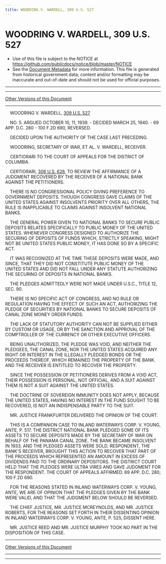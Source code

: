 ```yaml
---
title: WOODRING V. WARDELL, 309 U.S. 527
---
```


# WOODRING V. WARDELL, 309 U.S. 527

* Use of this file is subject to the NOTICE at https://github.com/publicdocs/notice/blob/master/NOTICE
* See the [Document Metadata](../../../index.md) for more information.
  This file is generated from historical government data; content and/or formatting may be inaccurate and out-of-date and should not be used for official purposes.

----------
----------

[Other Versions of this Document](https://publicdocs.github.io/go/links?ns=uslm-x&ref=%2Fus%2Fcourts%2Fscotus%2FusReporter%2F309%2F527)

----------

    WOODRING V. WARDELL, [309 U.S. 527][/us/courts/scotus/usReporter/309/527]

    NO. 5.  ARGUED OCTOBER 10, 11, 1939.  - DECIDED MARCH 25, 1940.  - 69 APP. D.C. 280 - 100 F.2D 690, REVERSED.

    DECIDED UPON THE AUTHORITY OF THE CASE LAST PRECEDING.

    WOODRING, SECRETARY OF WAR, ET AL. V. WARDELL, RECEIVER.

    CERTIORARI TO THE COURT OF APPEALS FOR THE DISTRICT OF COLUMBIA.

    CERTIORARI, [306 U.S. 626][/us/courts/scotus/usReporter/306/626], TO REVIEW THE AFFIRMANCE OF A JUDGMENT RECOVERED BY THE RECEIVER OF A NATIONAL BANK AGAINST THE PETITIONERS.

    THERE IS NO CONGRESSIONAL POLICY GIVING PREFERENCE TO GOVERNMENT DEPOSITS.  THOUGH CONGRESS GAVE CLAIMS OF THE UNITED STATES AGAINST INSOLVENTS PRIORITY OVER ALL OTHERS, THE RULE IS INAPPLICABLE TO CLAIMS AGAINST INSOLVENT NATIONAL BANKS.

    THE GENERAL POWER GIVEN TO NATIONAL BANKS TO SECURE PUBLIC DEPOSITS RELATES SPECIFICALLY TO PUBLIC MONEY OF THE UNITED STATES.  WHENEVER CONGRESS DESIGNED TO AUTHORIZE THE SECURING OF DEPOSITS OF FUNDS WHICH, STRICTLY SPEAKING, MIGHT NOT BE UNITED STATES PUBLIC MONEY, IT HAS DONE SO BY A SPECIFIC ACT.

    IT WAS RECOGNIZED AT THE TIME THESE DEPOSITS WERE MADE, AND SINCE, THAT THEY DID NOT CONSTITUTE PUBLIC MONEY OF THE UNITED STATES AND DID NOT FALL UNDER ANY STATUTE AUTHORIZING THE SECURING OF DEPOSITS IN NATIONAL BANKS.

    THE PLEDGES ADMITTEDLY WERE NOT MADE UNDER U.S.C., TITLE 12, SEC. 90.

    THERE IS NO SPECIFIC ACT OF CONGRESS, AND NO RULE OR REGULATION HAVING THE EFFECT OF SUCH AN ACT, AUTHORIZING THE PLEDGE OF SECURITIES BY NATIONAL BANKS TO SECURE DEPOSITS OF CANAL ZONE MONEY ORDER FUNDS.

    THE LACK OF STATUTORY AUTHORITY CAN NOT BE SUPPLIED EITHER BY CUSTOM OR USAGE, OR BY THE SANCTION AND APPROVAL OF THE COMPTROLLER OF THE CURRENCY OR OTHER EXECUTIVE OFFICERS.

    BEING UNAUTHORIZED, THE PLEDGE WAS VOID, AND NEITHER THE PLEDGEES, THE CANAL ZONE, NOR THE UNITED STATES ACQUIRED ANY RIGHT OR INTEREST IN THE ILLEGALLY PLEDGED BONDS OR THE PROCEEDS THEREOF, WHICH REMAINED THE PROPERTY OF THE BANK.  AND THE RECEIVER IS ENTITLED TO RECOVER THE PROPERTY.

    SINCE THE POSSESSION OF PETITIONERS DERIVES FROM A VOID ACT, THEIR POSSESSION IS PERSONAL, NOT OFFICIAL, AND A SUIT AGAINST THEM IS NOT A SUIT AGAINST THE UNITED STATES.

    THE DOCTRINE OF SOVEREIGN IMMUNITY DOES NOT APPLY, BECAUSE THE UNITED STATES, HAVING NO INTEREST IN THE FUND SOUGHT TO BE RECOVERED, IS NOT AN INDISPENSABLE PARTY TO THE SUIT.

    MR. JUSTICE FRANKFURTER DELIVERED THE OPINION OF THE COURT.

    THIS IS A COMPANION CASE TO INLAND WATERWAYS CORP. V. YOUNG, ANTE, P. 517.  THE DISTRICT NATIONAL BANK PLEDGED SOME OF ITS ASSETS TO SECURE DEPOSITS MADE BY THE SECRETARY OF WAR ON BEHALF OF THE PANAMA CANAL ZONE.  THE BANK BECAME INSOLVENT IN 1933, AND THE PLEDGED ASSETS WERE SOLD.  RESPONDENT, THE BANK'S RECEIVER, BROUGHT THIS ACTION TO RECOVER THAT PART OF THE PROCEEDS WHICH REPRESENTED AN AMOUNT IN EXCESS OF DIVIDENDS PAID TO THE ORDINARY DEPOSITORS.  THE DISTRICT COURT HELD THAT THE PLEDGES WERE ULTRA VIRES AND GAVE JUDGMENT FOR THE RESPONDENT.  THE COURT OF APPEALS AFFIRMED.  69 APP. D.C. 280; 100 F.2D 690.

    FOR THE REASONS STATED IN INLAND WATERWAYS CORP. V. YOUNG, ANTE, WE ARE OF OPINION THAT THE PLEDGES GIVEN BY THE BANK WERE VALID, AND THAT THE JUDGMENT BELOW SHOULD BE REVERSED.

    THE CHIEF JUSTICE, MR. JUSTICE MCREYNOLDS, AND MR. JUSTICE ROBERTS, FOR THE REASONS SET FORTH IN THEIR DISSENTING OPINION IN INLAND WATERWAYS CORP. V. YOUNG, ANTE, P. 525, DISSENT HERE.

    MR. JUSTICE REED AND MR. JUSTICE MURPHY TOOK NO PART IN THE DISPOSITION OF THIS CASE.

----------

[Other Versions of this Document](https://publicdocs.github.io/go/links?ns=uslm-x&ref=%2Fus%2Fcourts%2Fscotus%2FusReporter%2F309%2F527)

----------
----------

[/us/courts/scotus/usReporter/309/527]: https://publicdocs.github.io/go/links?ns=uslm-x&ref=%2Fus%2Fcourts%2Fscotus%2FusReporter%2F309%2F527
[/us/courts/scotus/usReporter/306/626]: https://publicdocs.github.io/go/links?ns=uslm-x&ref=%2Fus%2Fcourts%2Fscotus%2FusReporter%2F306%2F626


